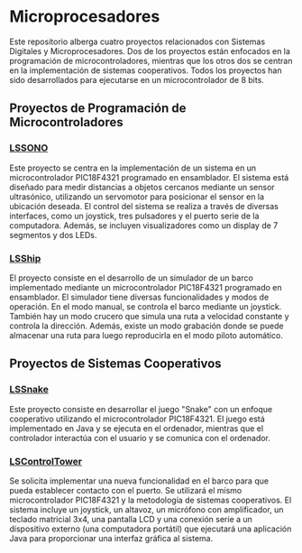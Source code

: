 # Microprocesadores
Este repositorio alberga cuatro proyectos relacionados con Sistemas Digitales y Microprocesadores. Dos de los proyectos están enfocados en la programación de microcontroladores, mientras que los otros dos se centran en la implementación de sistemas cooperativos. Todos los proyectos han sido desarrollados para ejecutarse en un microcontrolador de 8 bits.

## Proyectos de Programación de Microcontroladores
### [LSSONO](https://github.com/oscarjuly23/Microcontrollers/tree/main/LSSONO)
Este proyecto se centra en la implementación de un sistema en un microcontrolador PIC18F4321 programado en ensamblador. El sistema está diseñado para medir distancias a objetos cercanos mediante un sensor ultrasónico, utilizando un servomotor para posicionar el sensor en la ubicación deseada. El control del sistema se realiza a través de diversas interfaces, como un joystick, tres pulsadores y el puerto serie de la computadora. Además, se incluyen visualizadores como un display de 7 segmentos y dos LEDs.
### [LSShip](https://github.com/oscarjuly23/Microcontrollers/tree/main/LSShip)
El proyecto consiste en el desarrollo de un simulador de un barco implementado mediante un microcontrolador PIC18F4321 programado en ensamblador. El simulador tiene diversas funcionalidades y modos de operación. En el modo manual, se controla el barco mediante un joystick. También hay un modo crucero que simula una ruta a velocidad constante y controla la dirección. Además, existe un modo grabación donde se puede almacenar una ruta para luego reproducirla en el modo piloto automático.

## Proyectos de Sistemas Cooperativos
### [LSSnake](https://github.com/oscarjuly23/Microprocesadores/tree/main/P2-B2.X)
Este proyecto consiste en desarrollar el juego "Snake" con un enfoque cooperativo utilizando el microcontrolador PIC18F4321. El juego está implementado en Java y se ejecuta en el ordenador, mientras que el controlador interactúa con el usuario y se comunica con el ordenador.
### [LSControlTower](https://github.com/oscarjuly23/Microprocesadores/tree/main/FINALULTIM.X)
Se solicita implementar una nueva funcionalidad en el barco para que pueda establecer contacto con el puerto. Se utilizará el mismo microcontrolador PIC18F4321 y la metodología de sistemas cooperativos. El sistema incluye un joystick, un altavoz, un micrófono con amplificador, un teclado matricial 3x4, una pantalla LCD y una conexión serie a un dispositivo externo (una computadora portátil) que ejecutará una aplicación Java para proporcionar una interfaz gráfica al sistema.
